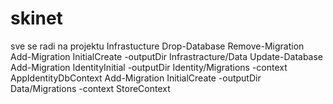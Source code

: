 # skinet
sve se radi na projektu Infrastucture
Drop-Database
Remove-Migration
Add-Migration InitialCreate -outputDir Infrastracture/Data
Update-Database
Add-Migration IdentityInitial -outputDir Identity/Migrations -context AppIdentityDbContext
Add-Migration InitialCreate -outputDir Data/Migrations -context StoreContext
